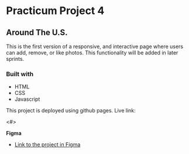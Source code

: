 # Practicum Project 4

## Around The U.S.

This is the first version of a responsive, and interactive page where users can add, remove, or like photos. This functionality will be added in later sprints.

### Built with

- HTML
- CSS
- Javascript

This project is deployed using github pages. Live link:

<#>

**Figma**

- [Link to the project in Figma](https://www.figma.com/file/SurN1jaeEQIhuZEDMhmWWf/Sprint-4-Around-The-U.S.-desktop-mobile?node-id=0%3A1)
